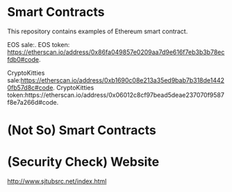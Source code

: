 # Smart Contracts

This repository contains examples of Ethereum smart contract.

EOS sale:.
EOS token: <a name="0x86fa049857e0209aa7d9e616f7eb3b3b78ecfdb0">https://etherscan.io/address/0x86fa049857e0209aa7d9e616f7eb3b3b78ecfdb0#code</a>.

CryptoKitties sale:<a name="0xb1690c08e213a35ed9bab7b318de14420fb57d8c">https://etherscan.io/address/0xb1690c08e213a35ed9bab7b318de14420fb57d8c#code</a>.
CryptoKitties token:https:<a name="0x06012c8cf97bead5deae237070f9587f8e7a266d">//etherscan.io/address/0x06012c8cf97bead5deae237070f9587f8e7a266d#code</a>.


# (Not So) Smart Contracts



# (Security Check) Website
http://www.sjtubsrc.net/index.html